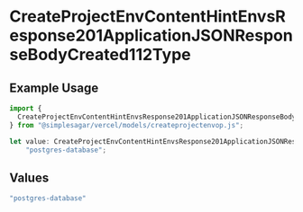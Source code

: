 # CreateProjectEnvContentHintEnvsResponse201ApplicationJSONResponseBodyCreated112Type

## Example Usage

```typescript
import {
  CreateProjectEnvContentHintEnvsResponse201ApplicationJSONResponseBodyCreated112Type,
} from "@simplesagar/vercel/models/createprojectenvop.js";

let value: CreateProjectEnvContentHintEnvsResponse201ApplicationJSONResponseBodyCreated112Type =
    "postgres-database";
```

## Values

```typescript
"postgres-database"
```